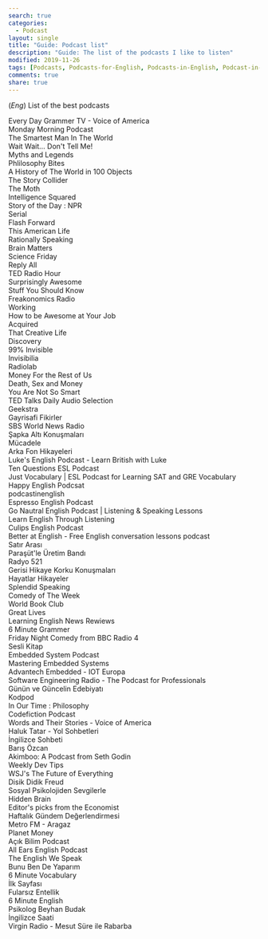 ```yaml
---
search: true
categories: 
  - Podcast
layout: single
title: "Guide: Podcast list"
description: "Guide: The list of the podcasts I like to listen"
modified: 2019-11-26
tags: [Podcasts, Podcasts-for-English, Podcasts-in-English, Podcast-in-Turkish]
comments: true
share: true
---
```

(*Eng*) List of the best podcasts

Every Day Grammer TV - Voice of America   
Monday Morning Podcast   
The Smartest Man In The World  
Wait Wait... Don't Tell Me!  
Myths and Legends  
Phlilosophy Bites  
A History of The World in 100 Objects  
The Story Collider  
The Moth  
Intelligence Squared  
Story of the Day : NPR  
Serial  
Flash Forward  
This American Life  
Rationally Speaking  
Brain Matters  
Science Friday  
Reply All  
TED Radio Hour  
Surprisingly Awesome  
Stuff You Should Know  
Freakonomics Radio  
Working  
How to be Awesome at Your Job  
Acquired  
That Creative Life  
Discovery  
99% Invisible  
Invisibilia  
Radiolab  
Money For the Rest of Us  
Death, Sex and Money  
You Are Not So Smart  
TED Talks Daily Audio Selection  
Geekstra  
Gayrisafi Fikirler  
SBS World News Radio  
Şapka Altı Konuşmaları  
Mücadele  
Arka Fon Hikayeleri  
Luke's English Podcast - Learn British with Luke  
Ten Questions ESL Podcast  
Just Vocabulary | ESL Podcast for Learning SAT and GRE Vocabulary  
Happy English Podcsat  
podcastinenglish  
Espresso English Podcast  
Go Nautral English Podcast | Listening & Speaking Lessons  
Learn English Through Listening   
Culips English Podcast  
Better at English - Free English conversation lessons podcast  
Satır Arası  
Paraşüt'le Üretim Bandı  
Radyo 521  
Gerisi Hikaye Korku Konuşmaları  
Hayatlar Hikayeler  
Splendid Speaking  
Comedy of The Week  
World Book Club  
Great Lives  
Learning English News Rewiews  
6 Minute Grammer  
Friday Night Comedy from BBC Radio 4  
Sesli Kitap  
Embedded System Podcast  
Mastering Embedded Systems  
Advantech Embedded - IOT Europa  
Software Engineering Radio - The Podcast for Professionals  
Günün ve Güncelin Edebiyatı  
Kodpod  
In Our Time : Philosophy  
Codefiction Podcast  
Words and Their Stories - Voice of America  
Haluk Tatar - Yol Sohbetleri  
İngilizce Sohbeti  
Barış Özcan  
Akimboo: A Podcast from Seth Godin  
Weekly Dev Tips  
WSJ's The Future of Everything  
Disik Didik Freud  
Sosyal Psikolojiden Sevgilerle  
Hidden Brain  
Editor's picks from the Economist  
Haftalık Gündem Değerlendirmesi  
Metro FM - Aragaz  
Planet Money  
Açık Bilim Podcast  
All Ears English Podcast  
The English We Speak  
Bunu Ben De Yaparım  
6 Minute Vocabulary  
İlk Sayfası  
Fularsız Entellik  
6 Minute English  
Psikolog Beyhan Budak  
İngilizce Saati  
Virgin Radio - Mesut Süre ile Rabarba  